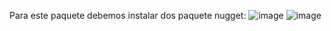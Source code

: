 Para este paquete debemos instalar dos paquete nugget:
![image](https://github.com/user-attachments/assets/db38650b-7249-46a8-a7f9-81c31c2581d1)
![image](https://github.com/user-attachments/assets/cbb9e13d-203c-4168-a190-782d41357cd9)
